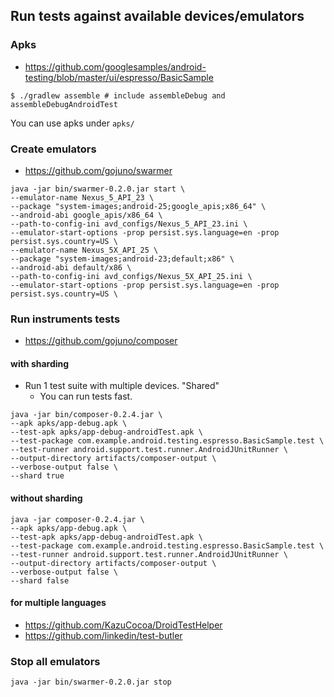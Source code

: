 ## Run tests against available devices/emulators
### Apks
- https://github.com/googlesamples/android-testing/blob/master/ui/espresso/BasicSample

```
$ ./gradlew assemble # include assembleDebug and assembleDebugAndroidTest
```

You can use apks under `apks/`

### Create emulators
- https://github.com/gojuno/swarmer

```
java -jar bin/swarmer-0.2.0.jar start \
--emulator-name Nexus_5_API_23 \
--package "system-images;android-25;google_apis;x86_64" \
--android-abi google_apis/x86_64 \
--path-to-config-ini avd_configs/Nexus_5_API_23.ini \
--emulator-start-options -prop persist.sys.language=en -prop persist.sys.country=US \
--emulator-name Nexus_5X_API_25 \
--package "system-images;android-23;default;x86" \
--android-abi default/x86 \
--path-to-config-ini avd_configs/Nexus_5X_API_25.ini \
--emulator-start-options -prop persist.sys.language=en -prop persist.sys.country=US \
```

### Run instruments tests
- https://github.com/gojuno/composer

#### with sharding
- Run 1 test suite with multiple devices. "Shared"
    - You can run tests fast.

```
java -jar bin/composer-0.2.4.jar \
--apk apks/app-debug.apk \
--test-apk apks/app-debug-androidTest.apk \
--test-package com.example.android.testing.espresso.BasicSample.test \
--test-runner android.support.test.runner.AndroidJUnitRunner \
--output-directory artifacts/composer-output \
--verbose-output false \
--shard true
```

#### without sharding

```
java -jar composer-0.2.4.jar \
--apk apks/app-debug.apk \
--test-apk apks/app-debug-androidTest.apk \
--test-package com.example.android.testing.espresso.BasicSample.test \
--test-runner android.support.test.runner.AndroidJUnitRunner \
--output-directory artifacts/composer-output \
--verbose-output false \
--shard false
```

#### for multiple languages
- https://github.com/KazuCocoa/DroidTestHelper
- https://github.com/linkedin/test-butler

### Stop all emulators

```
java -jar bin/swarmer-0.2.0.jar stop
```
